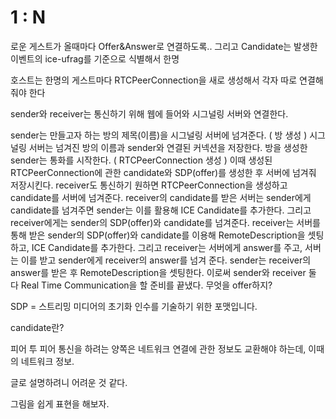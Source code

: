 # 1 : N

로운 게스트가 올때마다 Offer&Answer로 연결하도록.. 그리고 Candidate는 발생한 이벤트의 ice-ufrag를 기준으로 식별해서 한명

호스트는 한명의 게스트마다 RTCPeerConnection을 새로 생성해서 각자 따로 연결해줘야 한다

sender와 receiver는 통신하기 위해 웹에 들어와 시그널링 서버와 연결한다.

 

sender는 만들고자 하는 방의 제목(이름)을 시그널링 서버에 넘겨준다. ( 방 생성 )
시그널링 서버는 넘겨진 방의 이름과 sender와 연결된 커넥션을 저장한다.
방을 생성한 sender는 통화를 시작한다. ( RTCPeerConnection 생성 )
이때 생성된 RTCPeerConnection에 관한 candidate와 SDP(offer)를 생성한 후 서버에 넘겨줘 저장시킨다.
receiver도 통신하기 원하면 RTCPeerConnection을 생성하고 candidate를 서버에 넘겨준다.
receiver의 candidate를 받은 서버는 sender에게 candidate를 넘겨주면 sender는 이를 활용해 ICE Candidate를 추가한다.
그리고 receiver에게는 sender의 SDP(offer)와 candidate를 넘겨준다.
receiver는 서버를 통해 받은 sender의 SDP(offer)와 candidate를 이용해 RemoteDescription을 셋팅하고, ICE Candidate를 추가한다.
그리고 receiver는 서버에게 answer를 주고, 서버는 이를 받고 sender에게 receiver의 answer를 넘겨 준다.
sender는 receiver의 answer를 받은 후 RemoteDescription을 셋팅한다.
이로써 sender와 receiver 둘 다 Real Time Communication을 할 준비를 끝냈다.
무엇을 offer하지?

SDP = 스트리밍 미디어의 초기화 인수를 기술하기 위한 포맷입니다.

 

candidate란? 

피어 투 피어 통신을 하려는 양쪽은 네트워크 연결에 관한 정보도 교환해야 하는데, 이때의 네트워크 정보.

 

글로 설명하려니 어려운 것 같다. 

 

그림을 쉽게 표현을 해보자.